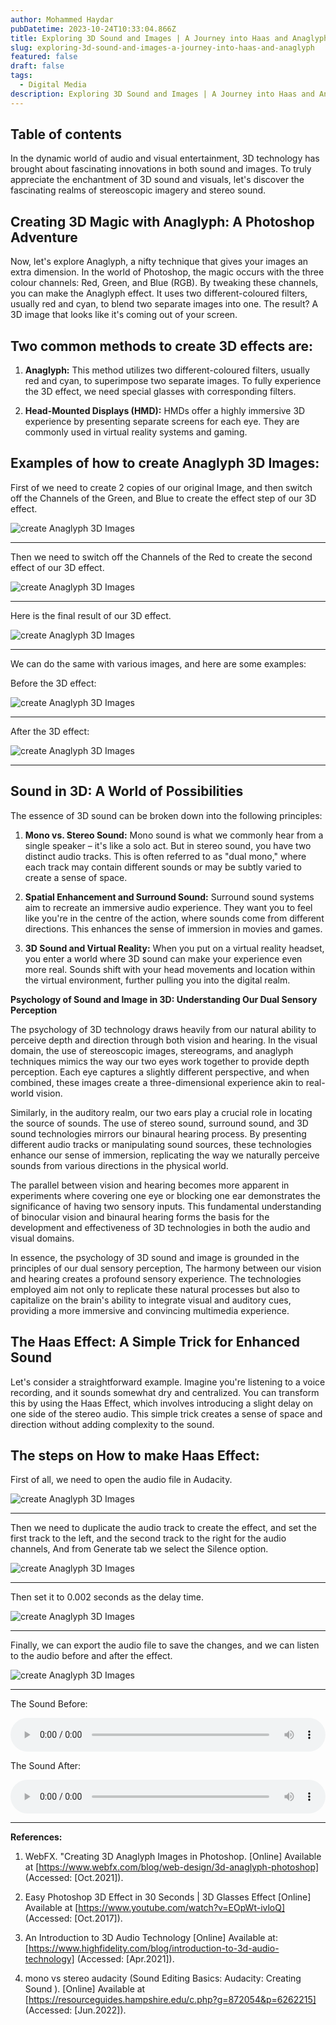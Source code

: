 ```yaml
---
author: Mohammed Haydar
pubDatetime: 2023-10-24T10:33:04.866Z
title: Exploring 3D Sound and Images | A Journey into Haas and Anaglyph
slug: exploring-3d-sound-and-images-a-journey-into-haas-and-anaglyph
featured: false
draft: false
tags:
  - Digital Media
description: Exploring 3D Sound and Images | A Journey into Haas and Anaglyph
---
```


## Table of contents

In the dynamic world of audio and visual entertainment, 3D technology has brought about fascinating innovations in both sound and images. To truly appreciate the enchantment of 3D sound and visuals, let's discover the fascinating realms of stereoscopic imagery and stereo sound.

## Creating 3D Magic with Anaglyph: A Photoshop Adventure

Now, let's explore Anaglyph, a nifty technique that gives your images an extra dimension. In the world of Photoshop, the magic occurs with the three colour channels: Red, Green, and Blue (RGB). By tweaking these channels, you can make the Anaglyph effect. It uses two different-coloured filters, usually red and cyan, to blend two separate images into one. The result? A 3D image that looks like it's coming out of your screen.

## Two common methods to create 3D effects are:

1. **Anaglyph:** This method utilizes two different-coloured filters, usually red and cyan, to superimpose two separate images. To fully experience the 3D effect, we need special glasses with corresponding filters.

2. **Head-Mounted Displays (HMD):** HMDs offer a highly immersive 3D experience by presenting separate screens for each eye. They are commonly used in virtual reality systems and gaming.

## Examples of how to create Anaglyph 3D Images:

First of we need to create 2 copies of our original Image, and then switch off the Channels of the Green, and Blue to create the effect step of our 3D effect.

![create Anaglyph 3D Images](./1.png)

---

Then we need to switch off the Channels of the Red to create the second effect of our 3D effect.

![create Anaglyph 3D Images](./2.png)

---

Here is the final result of our 3D effect.

![create Anaglyph 3D Images](./3.png)

---

We can do the same with various images, and here are some examples:

Before the 3D effect:

![create Anaglyph 3D Images](./4.jpg)

---

After the 3D effect:

![create Anaglyph 3D Images](./5.png)

---

## Sound in 3D: A World of Possibilities

The essence of 3D sound can be broken down into the following principles:

1. **Mono vs. Stereo Sound:** Mono sound is what we commonly hear from a single speaker – it's like a solo act. But in stereo sound, you have two distinct audio tracks. This is often referred to as "dual mono," where each track may contain different sounds or may be subtly varied to create a sense of space.

2. **Spatial Enhancement and Surround Sound:** Surround sound systems aim to recreate an immersive audio experience. They want you to feel like you're in the centre of the action, where sounds come from different directions. This enhances the sense of immersion in movies and games.

3. **3D Sound and Virtual Reality:** When you put on a virtual reality headset, you enter a world where 3D sound can make your experience even more real. Sounds shift with your head movements and location within the virtual environment, further pulling you into the digital realm.

**Psychology of Sound and Image in 3D: Understanding Our Dual Sensory Perception**

The psychology of 3D technology draws heavily from our natural ability to perceive depth and direction through both vision and hearing. In the visual domain, the use of stereoscopic images, stereograms, and anaglyph techniques mimics the way our two eyes work together to provide depth perception. Each eye captures a slightly different perspective, and when combined, these images create a three-dimensional experience akin to real-world vision.

Similarly, in the auditory realm, our two ears play a crucial role in locating the source of sounds. The use of stereo sound, surround sound, and 3D sound technologies mirrors our binaural hearing process. By presenting different audio tracks or manipulating sound sources, these technologies enhance our sense of immersion, replicating the way we naturally perceive sounds from various directions in the physical world.

The parallel between vision and hearing becomes more apparent in experiments where covering one eye or blocking one ear demonstrates the significance of having two sensory inputs. This fundamental understanding of binocular vision and binaural hearing forms the basis for the development and effectiveness of 3D technologies in both the audio and visual domains.

In essence, the psychology of 3D sound and image is grounded in the principles of our dual sensory perception, The harmony between our vision and hearing creates a profound sensory experience. The technologies employed aim not only to replicate these natural processes but also to capitalize on the brain's ability to integrate visual and auditory cues, providing a more immersive and convincing multimedia experience.

## The Haas Effect: A Simple Trick for Enhanced Sound

Let's consider a straightforward example. Imagine you're listening to a voice recording, and it sounds somewhat dry and centralized. You can transform this by using the Haas Effect, which involves introducing a slight delay on one side of the stereo audio. This simple trick creates a sense of space and direction without adding complexity to the sound.

## The steps on How to make Haas Effect:

First of all, we need to open the audio file in Audacity.

![create Anaglyph 3D Images](./6.png)

---

Then we need to duplicate the audio track to create the effect, and set the first track to the left, and the second track to the right for the audio channels, And from Generate tab we select the Silence option.

![create Anaglyph 3D Images](./7.png)

---

Then set it to 0.002 seconds as the delay time.

![create Anaglyph 3D Images](./8.png)

---

Finally, we can export the audio file to save the changes, and we can listen to the audio before and after the effect.

![create Anaglyph 3D Images](./9.png)

---

The Sound Before:

<audio style="width: 100%;" controls>
  <source src="/blogs/exploring-3d-sound-and-images-a-journey-into-haas-and-anaglyph/audio-before.mp3" type="audio/mp3">
  Your browser does not support the audio element.
</audio>

The Sound After:

<audio style="width: 100%;" controls>
  <source src="/blogs/exploring-3d-sound-and-images-a-journey-into-haas-and-anaglyph/audio-after.mp3" type="audio/mp3">
  Your browser does not support the audio element.
</audio>

---

**References:**

1. WebFX. "Creating 3D Anaglyph Images in Photoshop. [Online] Available at [https://www.webfx.com/blog/web-design/3d-anaglyph-photoshop] (Accessed: [Oct.2021]).

2. Easy Photoshop 3D Effect in 30 Seconds | 3D Glasses Effect
   [Online] Available at [https://www.youtube.com/watch?v=EOpWt-ivloQ] (Accessed: [Oct.2017]).

3. An Introduction to 3D Audio Technology [Online] Available at: [https://www.highfidelity.com/blog/introduction-to-3d-audio-technology] (Accessed: [Apr.2021]).

4. mono vs stereo audacity (Sound Editing Basics: Audacity: Creating Sound
   ). [Online] Available at [https://resourceguides.hampshire.edu/c.php?g=872054&p=6262215] (Accessed: [Jun.2022]).
